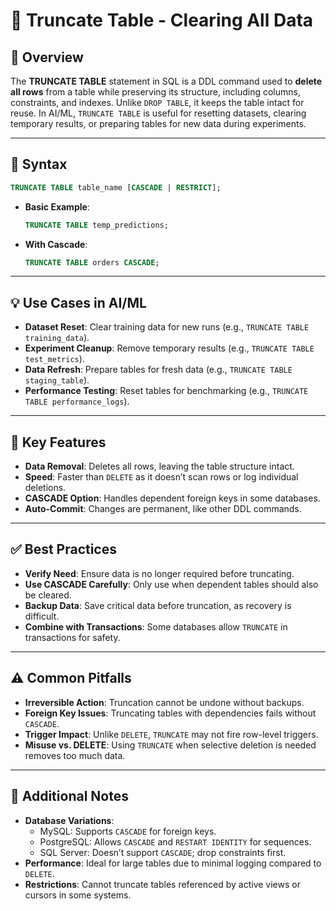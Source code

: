 
# 🧹 Truncate Table - Clearing All Data

## 🌟 Overview

The **TRUNCATE TABLE** statement in SQL is a DDL command used to **delete all rows** from a table while preserving its structure, including columns, constraints, and indexes. Unlike `DROP TABLE`, it keeps the table intact for reuse. In AI/ML, `TRUNCATE TABLE` is useful for resetting datasets, clearing temporary results, or preparing tables for new data during experiments.

---

## 📜 Syntax

```sql
TRUNCATE TABLE table_name [CASCADE | RESTRICT];
```

- **Basic Example**:
  ```sql
  TRUNCATE TABLE temp_predictions;
  ```
- **With Cascade**:
  ```sql
  TRUNCATE TABLE orders CASCADE;
  ```

---

## 💡 Use Cases in AI/ML

- **Dataset Reset**: Clear training data for new runs (e.g., `TRUNCATE TABLE training_data`).
- **Experiment Cleanup**: Remove temporary results (e.g., `TRUNCATE TABLE test_metrics`).
- **Data Refresh**: Prepare tables for fresh data (e.g., `TRUNCATE TABLE staging_table`).
- **Performance Testing**: Reset tables for benchmarking (e.g., `TRUNCATE TABLE performance_logs`).

---

## 🔑 Key Features

- **Data Removal**: Deletes all rows, leaving the table structure intact.
- **Speed**: Faster than `DELETE` as it doesn’t scan rows or log individual deletions.
- **CASCADE Option**: Handles dependent foreign keys in some databases.
- **Auto-Commit**: Changes are permanent, like other DDL commands.

---

## ✅ Best Practices

- **Verify Need**: Ensure data is no longer required before truncating.
- **Use CASCADE Carefully**: Only use when dependent tables should also be cleared.
- **Backup Data**: Save critical data before truncation, as recovery is difficult.
- **Combine with Transactions**: Some databases allow `TRUNCATE` in transactions for safety.

---

## ⚠️ Common Pitfalls

- **Irreversible Action**: Truncation cannot be undone without backups.
- **Foreign Key Issues**: Truncating tables with dependencies fails without `CASCADE`.
- **Trigger Impact**: Unlike `DELETE`, `TRUNCATE` may not fire row-level triggers.
- **Misuse vs. DELETE**: Using `TRUNCATE` when selective deletion is needed removes too much data.

---

## 📝 Additional Notes

- **Database Variations**:
  - MySQL: Supports `CASCADE` for foreign keys.
  - PostgreSQL: Allows `CASCADE` and `RESTART IDENTITY` for sequences.
  - SQL Server: Doesn’t support `CASCADE`; drop constraints first.
- **Performance**: Ideal for large tables due to minimal logging compared to `DELETE`.
- **Restrictions**: Cannot truncate tables referenced by active views or cursors in some systems.